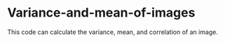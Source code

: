 # Variance-and-mean-of-images
This code can calculate the variance, mean, and correlation of an image.
